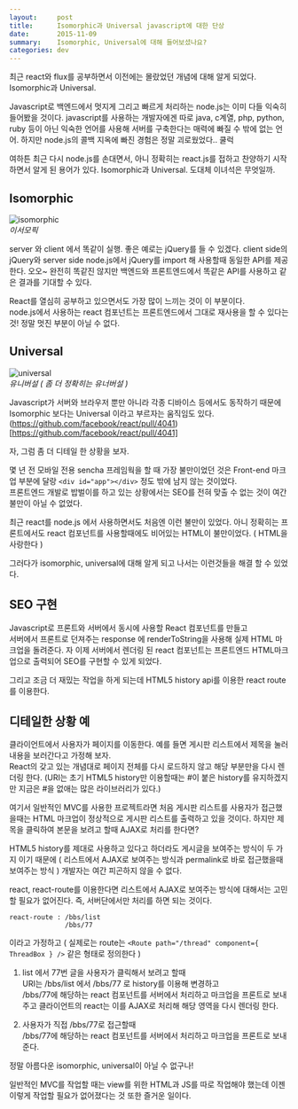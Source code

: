 ```yaml
---
layout:     post
title:      Isomorphic과 Universal javascript에 대한 단상
date:       2015-11-09
summary:    Isomorphic, Universal에 대해 들어보셨나요?
categories: dev
---
```


최근 react와 flux를 공부하면서 이전에는 몰랐었던 개념에 대해 알게 되었다.  
Isomorphic과 Universal.

Javascript로 백엔드에서 멋지게 그리고 빠르게 처리하는 node.js는 이미 다들 익숙히 들어봤을 것이다.  javascript를 사용하는 개발자에겐 따로 java, c계열, php, python, ruby 등이 아닌 익숙한 언어를 사용해 서버를 구축한다는 매력에 빠질 수 밖에 없는 언어. 하지만 node.js의 콜백 지옥에 빠진 경험은 정말 괴로웠었다.. 쿨럭

여하튼 최근 다시 node.js를 손대면서, 아니 정확히는 react.js를 접하고 찬양하기 시작하면서 알게 된 용어가 있다.  Isomorphic과 Universal. 도대체 이녀석은 무엇일까.

## Isomorphic

![isomorphic](https://cloud.githubusercontent.com/assets/92839/8012112/8fa3a59e-0b73-11e5-887e-98ae8dcb5705.png)  
*이서모픽*

server 와 client 에서 똑같이 실행.
좋은 예로는 jQuery를 들 수 있겠다. client side의 jQuery와 server side node.js에서 jQuery를 import 해 사용할때 동일한 API를 제공한다. 
오오~ 완전히 똑같진 않지만 백엔드와 프론트엔드에서 똑같은 API를 사용하고 같은 결과를 기대할 수 있다.  

React를 열심히 공부하고 있으면서도 가장 많이 느끼는 것이 이 부분이다.   
node.js에서 사용하는 react 컴포넌트는 프론트엔드에서 그대로 재사용을 할 수 있다는 것! 정말 멋진 부분이 아닐 수 없다.

## Universal 

![universal](https://cloud.githubusercontent.com/assets/92839/8012117/983bca24-0b73-11e5-8c8b-0487711d5112.png)  
*유니버설 ( 좀 더 정확히는 유너버설 )*

Javascript가 서버와 브라우저 뿐만 아니라 각종 디바이스 등에서도 동작하기 때문에 Isomorphic 보다는 Universal 이라고 부르자는 움직임도 있다.  (https://github.com/facebook/react/pull/4041)[https://github.com/facebook/react/pull/4041]


자, 그럼 좀 더 디테일 한 상황을 보자.

몇 년 전 모바일 전용 sencha 프레임웍을 할 때 가장 불만이었던 것은 Front-end 마크업 부분에 달랑 `<div id="app"></div>` 정도 밖에 남지 않는 것이었다.  
프론트엔드 개발로 밥벌이를 하고 있는 상황에서는 SEO를 전혀 맞출 수 없는 것이 여간 불만이 아닐 수 없었다.

최근 react를 node.js 에서 사용하면서도 처음엔 이런 불만이 있었다. 아니 정확히는 프론트에서도 react 컴포넌트를  사용할때에도 비어있는 HTML이 불만이었다. ( HTML을 사랑한다 )  

그러다가 isomorphic, universal에 대해 알게 되고 나서는 이런것들을 해결 할 수 있었다.

## SEO 구현

Javascript로 프론트와 서버에서 동시에 사용할 React 컴포넌트를 만들고  
서버에서 프론트로 던져주는 response 에 renderToString을 사용해 실제 HTML 마크업을 돌려준다. 
자 이제 서버에서 렌더링 된 react 컴포넌트는 프론트엔드 HTML마크업으로 출력되어 SEO를 구현할 수 있게 되었다.

그리고 조금 더 재밌는 작업을 하게 되는데 HTML5 history api를 이용한 react route 를 이용한다.

## 디테일한 상황 예

클라이언트에서 사용자가 페이지를 이동한다. 예를 들면 게시판 리스트에서 제목을 눌러 내용을 보러간다고 가정해 보자.  
React의 갖고 있는 개념대로 페이지 전체를 다시 로드하지 않고 해당 부분만을 다시 렌더링 한다. 
(URI는 초기 HTML5 history만 이용할때는 #이 붙은 history를 유지하겠지만 지금은 #을 없애는 많은 라이브러리가 있다.)

여기서 일반적인 MVC를 사용한 프로젝트라면 처음 게시판 리스트를 사용자가 접근했을때는 HTML 마크업이 정상적으로 게시판 리스트를 출력하고 있을 것이다.
하지만 제목을 클릭하여 본문을 보려고 할때 AJAX로 처리를 한다면?  

HTML5 history를 제대로 사용하고 있다고 하더라도 게시글을 보여주는 방식이 두 가지 이기 때문에 ( 리스트에서 AJAX로 보여주는 방식과 permalink로 바로 접근했을때 보여주는 방식 )
개발자는 여간 피곤하지 않을 수 없다.

react, react-route를 이용한다면 리스트에서 AJAX로 보여주는 방식에 대해서는 고민할 필요가 없어진다. 
즉, 서버단에서만 처리를 하면 되는 것이다.

    react-route : /bbs/list
                  /bbs/77
                   
이라고 가정하고 ( 실제로는 route는 `<Route path="/thread" component={ ThreadBox } />` 같은 형태로 정의한다 )

1. list 에서 77번 글을 사용자가 클릭해서 보려고 할때   
URI는 /bbs/list 에서 /bbs/77 로 history를 이용해 변경하고  
/bbs/77에 해당하는 react 컴포넌트를 서버에서 처리하고 마크업을 프론트로 보내주고 클라이언트의 react는 이를 AJAX로 처리해 해당 영역을 다시 렌더링 한다.

2. 사용자가 직접 /bbs/77로 접근할때  
/bbs/77에 해당하는 react 컴포넌트를 서버에서 처리하고 마크업을 프론트로 보내준다.

정말 아름다운 isomorphic, universal이 아닐 수 없구나!

일반적인 MVC를 작업할 때는 view를 위한 HTML과 JS를 따로 작업해야 했는데 이젠 이렇게 작업할 필요가 없어졌다는 것 또한 즐거운 일이다.


